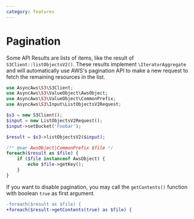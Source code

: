 ```yaml
---
category: features
---
```


# Pagination

Some API Results are lists of items, like the result of `S3Client::listObjectsV2()`.
These results implement `\IteratorAggregate` and will automatically use AWS's pagination
API to make a new request to fetch the remaining resources in the list.

```php
use AsyncAws\S3\S3Client;
use AsyncAws\S3\ValueObject\AwsObject;
use AsyncAws\S3\ValueObject\CommonPrefix;
use AsyncAws\S3\Input\ListObjectsV2Request;

$s3 = new S3Client();
$input = new ListObjectsV2Request();
$input->setBucket('Foobar');

$result = $s3->listObjectsV2($input);

/** @var AwsObject|CommonPrefix $file */
foreach($result as $file) {
    if ($file instanceof AwsObject) {
        echo $file->getKey();
    }
}
```

If you want to disable pagination, you may call the `getContents()` function with
boolean `true` as first argument.

```diff
-foreach($result as $file) {
+foreach($result->getContents(true) as $file) {
```
